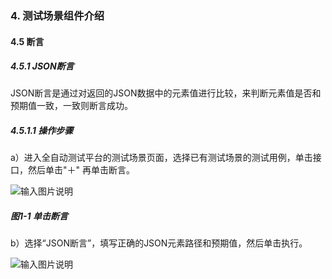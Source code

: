 ### 4. 测试场景组件介绍

#### 4.5 断言

##### 4.5.1 JSON断言

JSON断言是通过对返回的JSON数据中的元素值进行比较，来判断元素值是否和预期值一致，一致则断言成功。

##### 4.5.1.1 操作步骤

a）进入全自动测试平台的测试场景页面，选择已有测试场景的测试用例，单击接口，然后单击"＋" 再单击断言。

![输入图片说明](../../../images/SoFlu%E5%85%A8%E8%87%AA%E5%8A%A8%E6%B5%8B%E8%AF%95%E5%B9%B3%E5%8F%B0%E6%95%99%E7%A8%8B/4.%20%E6%B5%8B%E8%AF%95%E5%9C%BA%E6%99%AF%E7%BB%84%E4%BB%B6%E4%BB%8B%E7%BB%8D/5.%20%E6%96%AD%E8%A8%80/image.png)

##### 图1-1 单击断言

b）选择“JSON断言”，填写正确的JSON元素路径和预期值，然后单击执行。

![输入图片说明](../../../images/SoFlu%E5%85%A8%E8%87%AA%E5%8A%A8%E6%B5%8B%E8%AF%95%E5%B9%B3%E5%8F%B0%E6%95%99%E7%A8%8B/4.%20%E6%B5%8B%E8%AF%95%E5%9C%BA%E6%99%AF%E7%BB%84%E4%BB%B6%E4%BB%8B%E7%BB%8D/5.%20%E6%96%AD%E8%A8%80/1-2.png)
